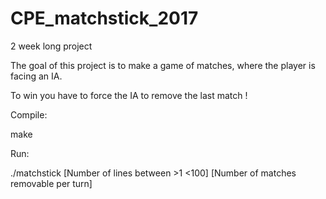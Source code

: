 # CPE_matchstick_2017

2 week long project

The goal of this project is to make a game of matches, where the player is facing an IA.

To win you have to force the IA to remove the last match !

Compile:

make

Run:

./matchstick [Number of lines between >1 <100] [Number of matches removable per turn]
